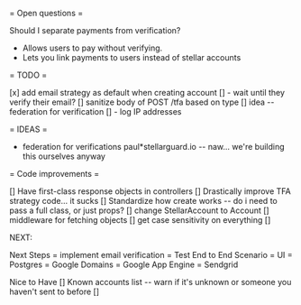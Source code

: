 = Open questions =

Should I separate payments from verification?

* Allows users to pay without verifying.
* Lets you link payments to users instead of stellar accounts

= TODO =

[x] add email strategy as default when creating account
[] - wait until they verify their email?
[] sanitize body of POST /tfa based on type
[] idea -- federation for verification
[] - log IP addresses

= IDEAS =

* federation for verifications paul\*stellarguard.io -- naw... we're building this ourselves anyway

= Code improvements =

[] Have first-class response objects in controllers
[] Drastically improve TFA strategy code... it sucks
[] Standardize how create works -- do i need to pass a full class, or just props?
[] change StellarAccount to Account
[] middleware for fetching objects
[] get case sensitivity on everything
[]

NEXT:

Next Steps
= implement email verification
= Test End to End Scenario
= UI
= Postgres
= Google Domains
= Google App Engine
= Sendgrid

Nice to Have
[] Known accounts list -- warn if it's unknown or someone you haven't sent to before
[]
